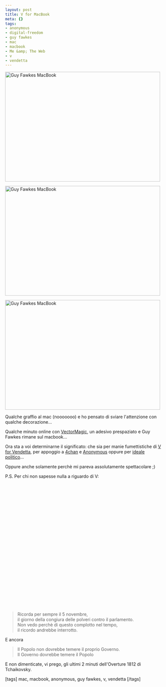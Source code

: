 ```yaml
--- 
layout: post
title: V for MacBook
meta: {}
tags: 
- anonymous
- digital-freedom
- guy fawkes
- mac
- macbook
- Me &amp; The Web
- v
- vendetta
---
```

<a href="http://www.flickr.com/photos/lastknight/2627998764/" class="tt-flickr tt-flickr-Medium"><img src="http://farm4.static.flickr.com/3027/2627998764_d67d9b1236.jpg" alt="Guy Fawkes MacBook" width="500" height="354" border="0" /></a>  
   
<a href="http://www.flickr.com/photos/lastknight/2627181059/" class="tt-flickr tt-flickr-Medium"><img src="http://farm4.static.flickr.com/3259/2627181059_364c1f83f8.jpg" alt="Guy Fawkes MacBook" width="500" height="354" border="0" /></a>  
  
<a href="http://www.flickr.com/photos/lastknight/2627180929/" class="tt-flickr tt-flickr-Medium"><img src="http://farm4.static.flickr.com/3269/2627180929_8412d0db7c.jpg" alt="Guy Fawkes MacBook" width="500" height="354" border="0" /></a>  
  
Qualche graffio al mac (nooooooo) e ho pensato di sviare l'attenzione con qualche decorazione...  
  
Qualche minuto online con [VectorMagic](http://vectormagic.com/), un adesivo prespaziato e Guy Fawkes rimane sul macbook...  
  
Ora sta a voi determinarne il significato: che sia per manie fumettistiche di [V for Vendetta](http://it.wikipedia.org/wiki/V_for_Vendetta), per appoggio a [4chan](http://www.encyclopediadramatica.com/index.php/4chan) e [Anonymous](http://www.encyclopediadramatica.com/index.php/Anonymous) oppure per [ideale politico](http://it.wikipedia.org/wiki/Guy_Fawkes)...  
  
Oppure anche solamente perchè mi pareva assolutamente spettacolare ;)  
  
P.S. Per chi non sapesse nulla a riguardo di V:

<object width="535" height="400"><param name="movie" value="http://www.youtube.com/v/uz-VcPwXBM8&rel=1"></param><param name="wmode" value="transparent"></param><embed src="http://www.youtube.com/v/uz-VcPwXBM8&rel=1" type="application/x-shockwave-flash" wmode="transparent" width="535" height="400"></embed></object>  
  
> Ricorda per sempre il 5 novembre,  
> il giorno della congiura delle polveri contro il parlamento.  
> Non vedo perchè di questo complotto nel tempo,  
> il ricordo andrebbe interrotto.  
  
E ancora  
  
> Il Popolo non dovrebbe temere il proprio Governo.  
> Il Governo dovrebbe temere il Popolo  
  
E non dimenticate, vi prego, gli ultimi 2 minuti dell'Overture 1812 di Tchaikovsky.  
  
[tags] mac, macbook, anonymous, guy fawkes, v, vendetta [/tags] 
